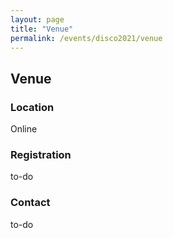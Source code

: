 ```yaml
---
layout: page
title: "Venue"
permalink: /events/disco2021/venue
---
```

## Venue

### Location
Online

### Registration
to-do

### Contact
to-do
  


